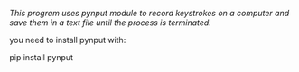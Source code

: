 *This program uses pynput module to record keystrokes on a computer and save them in a text file until the process is terminated.*

you need to install pynput with:


pip install pynput
